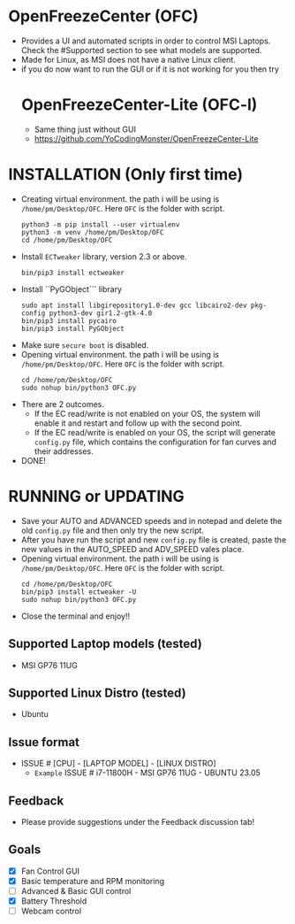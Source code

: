 # OpenFreezeCenter (OFC)
- Provides a UI and automated scripts in order to control MSI Laptops. Check the #Supported section to see what models are supported.
- Made for Linux, as MSI does not have a native Linux client.
- if you do now want to run the GUI or if it is not working for you then try
  # OpenFreezeCenter-Lite (OFC-l)
  - Same thing just without GUI
  - https://github.com/YoCodingMonster/OpenFreezeCenter-Lite

# INSTALLATION (Only first time)
- Creating virtual environment. the path i will be using is ```/home/pm/Desktop/OFC```. Here ```OFC``` is the folder with script.
  ```
  python3 -m pip install --user virtualenv
  python3 -m venv /home/pm/Desktop/OFC
  cd /home/pm/Desktop/OFC
  ```
- Install ```ECTweaker``` library, version 2.3 or above.
  ```
  bin/pip3 install ectweaker
  ```
- Install ``PyGObject``` library
  ```
  sudo apt install libgirepository1.0-dev gcc libcairo2-dev pkg-config python3-dev gir1.2-gtk-4.0
  bin/pip3 install pycairo
  bin/pip3 install PyGObject
  ```
- Make sure ```secure boot``` is disabled.
- Opening virtual environment. the path i will be using is ```/home/pm/Desktop/OFC```. Here ```OFC``` is the folder with script.
  ```
  cd /home/pm/Desktop/OFC
  sudo nohup bin/python3 OFC.py
  ```
- There are 2 outcomes.
  - If the EC read/write is not enabled on your OS, the system will enable it and restart and follow up with the second point.
  - If the EC read/write is enabled on your OS, the script will generate ```config.py``` file, which contains the configuration for fan curves and their addresses.
- DONE!

# RUNNING or UPDATING
- Save your AUTO and ADVANCED speeds and in notepad and delete the old ```config.py``` file and then only try the new script.
- After you have run the script and new ```config.py``` file is created, paste the new values in the AUTO_SPEED and ADV_SPEED vales place.
- Opening virtual environment. the path i will be using is ```/home/pm/Desktop/OFC```. Here ```OFC``` is the folder with script.
  ```
  cd /home/pm/Desktop/OFC
  bin/pip3 install ectweaker -U
  sudo nohup bin/python3 OFC.py
  ```
- Close the terminal and enjoy!!

## Supported Laptop models (tested)
- MSI GP76 11UG

## Supported Linux Distro (tested)
- Ubuntu

## Issue format
- ISSUE # [CPU] - [LAPTOP MODEL] - [LINUX DISTRO]
  - ```Example``` ISSUE # i7-11800H - MSI GP76 11UG - UBUNTU 23.05

## Feedback
- Please provide suggestions under the Feedback discussion tab!

## Goals
- [X] Fan Control GUI
- [X] Basic temperature and RPM monitoring
- [ ] Advanced & Basic GUI control
- [X] Battery Threshold
- [ ] Webcam control
